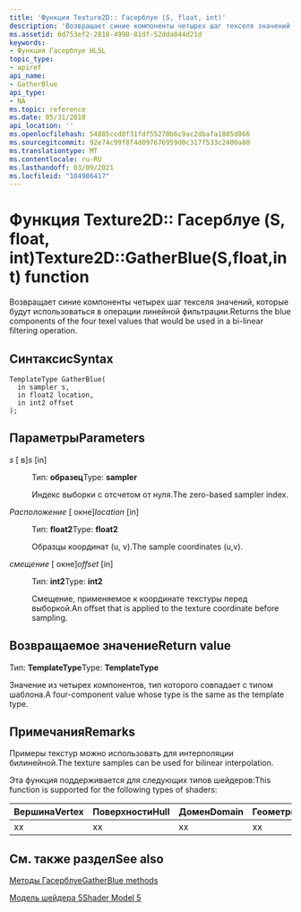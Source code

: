 ```yaml
---
title: 'Функция Texture2D:: Гасерблуе (S, float, int)'
description: 'Возвращает синие компоненты четырех шаг текселя значений, которые будут использоваться в операции линейной фильтрации. | Функция Texture2D:: Гасерблуе (S, float, int)'
ms.assetid: 6d753ef2-2818-4990-81df-52dda044d21d
keywords:
- Функция Гасерблуе HLSL
topic_type:
- apiref
api_name:
- GatherBlue
api_type:
- NA
ms.topic: reference
ms.date: 05/31/2018
api_location: ''
ms.openlocfilehash: 54885ccd8f31fdf55270b6c9ac2dbafa1805d866
ms.sourcegitcommit: 92e74c99f8f4d097676959d0c317f533c2400a80
ms.translationtype: MT
ms.contentlocale: ru-RU
ms.lasthandoff: 03/09/2021
ms.locfileid: "104986417"
---
```

# <a name="texture2dgatherbluesfloatint-function"></a><span data-ttu-id="099ed-105">Функция Texture2D:: Гасерблуе (S, float, int)</span><span class="sxs-lookup"><span data-stu-id="099ed-105">Texture2D::GatherBlue(S,float,int) function</span></span>

<span data-ttu-id="099ed-106">Возвращает синие компоненты четырех шаг текселя значений, которые будут использоваться в операции линейной фильтрации.</span><span class="sxs-lookup"><span data-stu-id="099ed-106">Returns the blue components of the four texel values that would be used in a bi-linear filtering operation.</span></span>

## <a name="syntax"></a><span data-ttu-id="099ed-107">Синтаксис</span><span class="sxs-lookup"><span data-stu-id="099ed-107">Syntax</span></span>

``` syntax
TemplateType GatherBlue(
  in sampler s,
  in float2 location,
  in int2 offset
);
```

## <a name="parameters"></a><span data-ttu-id="099ed-108">Параметры</span><span class="sxs-lookup"><span data-stu-id="099ed-108">Parameters</span></span>

<dl> <dt>

<span data-ttu-id="099ed-109">*s* \[ в\]</span><span class="sxs-lookup"><span data-stu-id="099ed-109">*s* \[in\]</span></span>
</dt> <dd>

<span data-ttu-id="099ed-110">Тип: **образец**</span><span class="sxs-lookup"><span data-stu-id="099ed-110">Type: **sampler**</span></span>

<span data-ttu-id="099ed-111">Индекс выборки с отсчетом от нуля.</span><span class="sxs-lookup"><span data-stu-id="099ed-111">The zero-based sampler index.</span></span>

</dd> <dt>

<span data-ttu-id="099ed-112">*Расположение* \[ окне\]</span><span class="sxs-lookup"><span data-stu-id="099ed-112">*location* \[in\]</span></span>
</dt> <dd>

<span data-ttu-id="099ed-113">Тип: **float2**</span><span class="sxs-lookup"><span data-stu-id="099ed-113">Type: **float2**</span></span>

<span data-ttu-id="099ed-114">Образцы координат (u, v).</span><span class="sxs-lookup"><span data-stu-id="099ed-114">The sample coordinates (u,v).</span></span>

</dd> <dt>

<span data-ttu-id="099ed-115">*смещение* \[ окне\]</span><span class="sxs-lookup"><span data-stu-id="099ed-115">*offset* \[in\]</span></span>
</dt> <dd>

<span data-ttu-id="099ed-116">Тип: **int2**</span><span class="sxs-lookup"><span data-stu-id="099ed-116">Type: **int2**</span></span>

<span data-ttu-id="099ed-117">Смещение, применяемое к координате текстуры перед выборкой.</span><span class="sxs-lookup"><span data-stu-id="099ed-117">An offset that is applied to the texture coordinate before sampling.</span></span>

</dd> </dl>

## <a name="return-value"></a><span data-ttu-id="099ed-118">Возвращаемое значение</span><span class="sxs-lookup"><span data-stu-id="099ed-118">Return value</span></span>

<span data-ttu-id="099ed-119">Тип: **TemplateType**</span><span class="sxs-lookup"><span data-stu-id="099ed-119">Type: **TemplateType**</span></span>

<span data-ttu-id="099ed-120">Значение из четырех компонентов, тип которого совпадает с типом шаблона.</span><span class="sxs-lookup"><span data-stu-id="099ed-120">A four-component value whose type is the same as the template type.</span></span>

## <a name="remarks"></a><span data-ttu-id="099ed-121">Примечания</span><span class="sxs-lookup"><span data-stu-id="099ed-121">Remarks</span></span>

<span data-ttu-id="099ed-122">Примеры текстур можно использовать для интерполяции билинейной.</span><span class="sxs-lookup"><span data-stu-id="099ed-122">The texture samples can be used for bilinear interpolation.</span></span>

<span data-ttu-id="099ed-123">Эта функция поддерживается для следующих типов шейдеров:</span><span class="sxs-lookup"><span data-stu-id="099ed-123">This function is supported for the following types of shaders:</span></span>



| <span data-ttu-id="099ed-124">Вершина</span><span class="sxs-lookup"><span data-stu-id="099ed-124">Vertex</span></span> | <span data-ttu-id="099ed-125">Поверхности</span><span class="sxs-lookup"><span data-stu-id="099ed-125">Hull</span></span> | <span data-ttu-id="099ed-126">Домен</span><span class="sxs-lookup"><span data-stu-id="099ed-126">Domain</span></span> | <span data-ttu-id="099ed-127">Геометрия</span><span class="sxs-lookup"><span data-stu-id="099ed-127">Geometry</span></span> | <span data-ttu-id="099ed-128">Пиксель</span><span class="sxs-lookup"><span data-stu-id="099ed-128">Pixel</span></span> | <span data-ttu-id="099ed-129">Вычисления</span><span class="sxs-lookup"><span data-stu-id="099ed-129">Compute</span></span> |
|--------|------|--------|----------|-------|---------|
| <span data-ttu-id="099ed-130">x</span><span class="sxs-lookup"><span data-stu-id="099ed-130">x</span></span>      | <span data-ttu-id="099ed-131">x</span><span class="sxs-lookup"><span data-stu-id="099ed-131">x</span></span>    | <span data-ttu-id="099ed-132">x</span><span class="sxs-lookup"><span data-stu-id="099ed-132">x</span></span>      | <span data-ttu-id="099ed-133">x</span><span class="sxs-lookup"><span data-stu-id="099ed-133">x</span></span>        | <span data-ttu-id="099ed-134">x</span><span class="sxs-lookup"><span data-stu-id="099ed-134">x</span></span>     | <span data-ttu-id="099ed-135">x</span><span class="sxs-lookup"><span data-stu-id="099ed-135">x</span></span>       |



 

## <a name="see-also"></a><span data-ttu-id="099ed-136">См. также раздел</span><span class="sxs-lookup"><span data-stu-id="099ed-136">See also</span></span>

<dl> <dt>

[<span data-ttu-id="099ed-137">Методы Гасерблуе</span><span class="sxs-lookup"><span data-stu-id="099ed-137">GatherBlue methods</span></span>](texture2d-gatherblue.md)
</dt> <dt>

[<span data-ttu-id="099ed-138">Модель шейдера 5</span><span class="sxs-lookup"><span data-stu-id="099ed-138">Shader Model 5</span></span>](d3d11-graphics-reference-sm5.md)
</dt> </dl>

 

 





